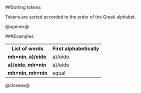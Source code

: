 
##Sorting tokens


Tokens are sorted accorded to the order of the Greek alphabet.


@openex@
  
###Examples
  
  <table>
    <tr>
      <th>List of words</th><th>First alphabetically</th>  
    </tr>
    
<tr>
      <td>
	<strong concordion:set="#s1">mh=nin</strong>, 
	<strong concordion:set="#s2">a)/eide</strong>
      </td>
      <td>
	<span concordion:assertEquals="greekSort(#s1,
	#s2)">a)/eide</span>
      </td>
    </tr>


  <tr>
     <td>
	<strong concordion:set="#s1">a)/eide</strong>,
	<strong concordion:set="#s2">mh=nin</strong> 
      </td>
      <td>
	<span concordion:assertEquals="greekSort(#s1,
	#s2)">a)/eide</span>
      </td>
    </tr>


   <tr>
     <td>
	<strong concordion:set="#s1">mh=nin</strong>,
	<strong concordion:set="#s2">mh=nin</strong> 
      </td>
      <td>
	<span concordion:assertEquals="greekSort(#s1,
	#s2)">equal</span>
      </td>
    </tr>
    
  </table>

@closeex@